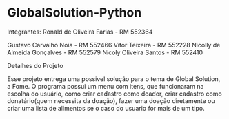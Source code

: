 # GlobalSolution-Python

Integrantes:
Ronald de Oliveira Farias - RM 552364

Gustavo Carvalho Noia - RM 552466
Vitor Teixeira - RM 552228
Nicolly de Almeida Gonçalves - RM 552579
Nicoly Oliveira Santos - RM 552410

Detalhes do Projeto

Esse projeto entrega uma possivel solução para o tema de Global Solution, a Fome. O programa possui um menu com itens, que funcionaram na escolha do usuário, como criar cadastro como doador, criar cadastro como donatário(quem necessita da doação), fazer uma doação diretamente ou criar uma lista de alimentos se o caso do usuario for mais de um tipo.
